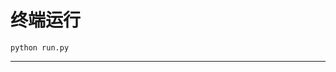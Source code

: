 # 终端运行

```shell
python run.py
```
*********************************************************************************************************************************************************************************************************************************************************************************************************************************************************************************************************************************************************************************************************************************************************************************************************************************************************************************************************************************************************************************************************************************************************************************************************************************************************************************************************************************************************************************************************************************************************************************************************************************************************